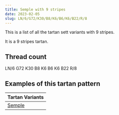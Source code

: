 ```yaml
---
title: Semple with 9 stripes
date: 2023-02-05
slug: LN/6/G72/K30/B8/K6/B6/K6/B22/R/8
---
```

This is a list of all the tartan sett variants with 9 stripes.

It is a 9 stripes tartan.


## Thread count
LN/6 G72 K30 B8 K6 B6 K6 B22 R/8

## Examples of this tartan pattern

| Tartan Variants |
|---------------|
| [Semple](/variants/ln/6/g72/k30/b8/k6/b6/k6/b22/r/8-b304080-g008000-k000000-lne0e0e0-rc00000)||

